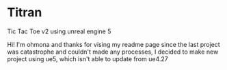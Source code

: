 # Titran
Tic Tac Toe v2 using unreal engine 5

Hi! I'm ohmona and thanks for vising my readme page
since the last project was catastrophe and couldn't
made any processes, I decided to make new project
using ue5, which isn't able to update from ue4.27
